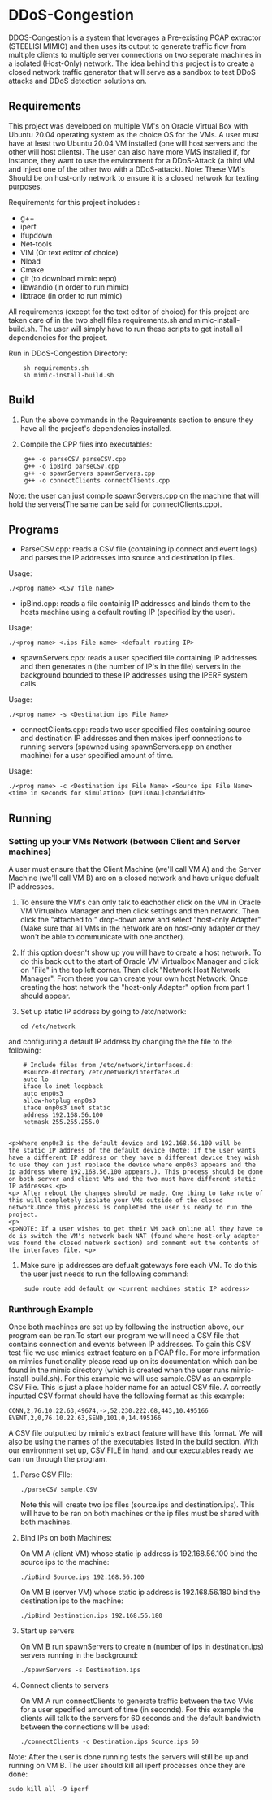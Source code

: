 # DDoS-Congestion
<p>DDOS-Congestion is a system that leverages a Pre-existing PCAP extractor (STEELISI MIMIC) and then uses its output to generate traffic flow from multiple clients to multiple server connections on two seperate machines in a isolated (Host-Only) network. The idea behind this project is to create a closed network traffic generator that will serve as a sandbox to test DDoS attacks and DDoS detection solutions on. <p>

## Requirements
<p>This project was developed on multiple VM's on Oracle Virtual Box with Ubuntu 20.04 operating system as the choice OS for the VMs. A user must have at least two Ubuntu 20.04 VM installed (one will host servers and the other will host clients). The user can also have more VMS installed if, for instance, they want to use the environment for a DDoS-Attack (a third VM and inject one of the other two with a DDoS-attack). Note: These VM's Should be on host-only network to ensure it is a closed network for texting purposes. <p>

<p> Requirements for this project includes : <p>

*	g++
*	iperf
*   Ifupdown
*   Net-tools
*   VIM (Or text editor of choice)
*	Nload
*	Cmake 
*	git (to download mimic repo)
*	libwandio (in order to run mimic)
*	libtrace (in order to run mimic)

<p>All requirements (except for the text editor of choice) for this project are taken care of in the two shell files requirements.sh and mimic-install-build.sh. The user will simply have to run these scripts to get install all dependencies for the project. <p>

<P> Run in DDoS-Congestion Directory:

		sh requirements.sh
		sh mimic-install-build.sh
<p>


## Build
1. Run the above commands in the Requirements section to ensure they have all the project's dependencies installed.
2. Compile the CPP files into executables:

		g++ -o parseCSV parseCSV.cpp
		g++ -o ipBind parseCSV.cpp
		g++ -o spawnServers spawnServers.cpp
		g++ -o connectClients connectClients.cpp

 <p> Note: the user can just compile spawnServers.cpp on the machine that will hold the servers(The same can be said for connectClients.cpp). <p>

## Programs
*	ParseCSV.cpp: reads a CSV file (containing ip connect and
event logs) and parses the IP addresses into source and destination ip
files.

<p>Usage:

	./<prog name> <CSV file name>
<p> 

*	ipBind.cpp: reads a file containig IP addresses and binds
them to the hosts machine using a default routing IP (specified by the user). 

<p> Usage:

	./<prog name> <.ips File name> <default routing IP>
<p>

*	spawnServers.cpp: reads a user specified file containing IP
addresses and then generates n (the number of IP's in the file) servers
in the background bounded to these IP addresses using the IPERF system
calls.

<p> Usage:

	./<prog name> -s <Destination ips File Name>
<p>

*	connectClients.cpp: reads two user specified files containing
source and destination IP addresses and then makes iperf connections
to running servers (spawned using spawnServers.cpp on another machine)
for a user specified amount of time.

<p> Usage:

	./<prog name> -c <Destination ips File Name> <Source ips File Name> <time in seconds for simulation> [OPTIONAL]<bandwidth>
<p>



## Running

### Setting up your VMs Network (between Client and Server machines)

<p> A user must ensure that the Client Machine (we'll call VM A) and the Server Machine (we'll call VM B) are on a closed network and have  unique defualt IP addresses. <p>

1. To ensure the VM's can only talk to eachother click on the VM in Oracle VM Virtualbox Manager and then click settings and then network. Then click the "attached to:" drop-down arow and select "host-only Adapter"(Make sure that all VMs in the network are on host-only adapter or they won't be able to communicate with one another). 

1. If this option doesn't show up you will have to create a host network. To do this back out to the start of Oracle VM Virtualbox Manager and click on "File" in the top left corner. Then click "Network Host Network Manager". From there you can create your own host Network. Once creating the host network the "host-only Adapter" option from part 1 should appear.


1. 	Set up static IP address by going to /etc/network:

		cd /etc/network

 and configuring a default IP address by changing the the file to the following:

		# Include files from /etc/network/interfaces.d:
    	#source-directory /etc/network/interfaces.d
    	auto lo 
		iface lo inet loopback
		auto enp0s3
		allow-hotplug enp0s3
		iface enp0s3 inet static
		address 192.168.56.100
		netmask 255.255.255.0


	<p>Where enp0s3 is the default device and 192.168.56.100 will be
	the static IP address of the default device (Note: If the user wants have a different IP address or they have a different device they wish to use they can just replace the device where enp0s3 appears and the ip address where 192.168.56.100 appears.). This process should be done on both server and client VMs and the two must have different static IP addresses.<p>
	<p> After reboot the changes should be made. One thing to take note of this will completely isolate your VMs outside of the closed network.Once this process is completed the user is ready to run the project.
	<p>
	<p>NOTE: If a user wishes to get their VM back online all they have to do is switch the VM's network back NAT (found where host-only adapter was found the closed network section) and comment out the contents of the interfaces file. <p>

1. Make sure ip addresses are defualt gateways fore each VM. To do this the user just needs to run the following command:
	
		sudo route add default gw <current machines static IP address>

### Runthrough Example

<p> Once both machines are set up by following the instruction above, our program can be ran.To start our program we will need a CSV file that contains connection and events between IP addresses. To gain this CSV test file we use mimics extract feature on a PCAP file. For more information on mimics functionality please read up on its documentation which can be found in the mimic directory (which is created when the user runs mimic-install-build.sh). For this example we will use sample.CSV as an example CSV File. This is just a place holder name for an actual CSV file. A correctly inputted CSV format should have the following format as this example:

	CONN,2,76.10.22.63,49674,->,52.230.222.68,443,10.495166
	EVENT,2,0,76.10.22.63,SEND,101,0,14.495166

A CSV file outputted by mimic's extract feature will have this format. We will also be using the names of the executables listed in the build section. With our environment set up, CSV FILE in hand, and our executables ready we can run through the program. <p>

1.	Parse CSV FIle:
	
		./parseCSV sample.CSV

	<p>Note this will create two ips files (source.ips and destination.ips). This will have to be ran on both machines or the ip files must be shared with both machines. <p>

1.	Bind IPs on both Machines:
	<p>On VM A (client VM) whose static ip address is 192.168.56.100 bind the source ips to the machine:

		./ipBind Source.ips 192.168.56.100
	<p>

	<p>On VM B (server VM) whose static ip address is 192.168.56.180
		bind the destination ips to the machine: 

		./ipBind Destination.ips 192.168.56.180
	<p>

1.	Start up servers
	<p> On VM B run spawnServers to create n (number of ips in destination.ips) servers running in the background:

		./spawnServers -s Destination.ips
	<p>

1.	Connect clients to servers
	<p> On VM A run connectClients to generate traffic between the two VMs for a user specified amount of time (in seconds). For this example the clients will talk to the servers for 60 seconds and the default bandwidth between the connections will be used:

		./connectClients -c Destination.ips Source.ips 60
	<p>

Note: After the user is done running tests the servers will still be up and running on VM B. The user should kill all iperf processes once they are done:

	sudo kill all -9 iperf
<p> 